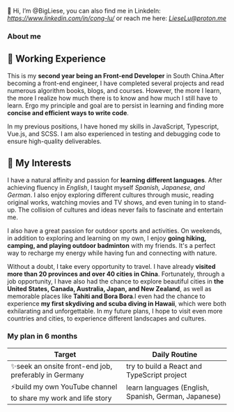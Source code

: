  👋 Hi, I’m @BigLiese, you can also find me in LinkdeIn: *https://www.linkedin.com/in/cong-lu/* or  reach me here: *LieseLu@proton.me*

### About me

## 👀 Working Experience

This is my **second year being an Front-end Developer** in South China.After becoming a front-end engineer, I have completed several projects and read numerous algorithm books, blogs, and courses. However, the more I learn, the more I realize how much there is to know and how much I still have to learn. Ergo my principle and goal are to persist in learning and finding more **concise and efficient ways to write code**.

In my previous positions, I have honed my skills in JavaScript, Typescript, Vue.js, and SCSS. I am also experienced in testing and debugging code to ensure high-quality deliverables. 

## 💞️ My Interests

I have a natural affinity and passion for **learning different languages**. After achieving fluency in *English*, I taught myself *Spanish, Japanese, and German*. I also enjoy exploring different cultures through music, reading original works, watching movies and TV shows, and even tuning in to stand-up. The collision of cultures and ideas never fails to fascinate and entertain me.

I also have a great passion for outdoor sports and activities. On weekends, in addition to exploring and learning on my own, I enjoy **going hiking, camping, and playing outdoor badminton** with my friends. It's a perfect way to recharge my energy while having fun and connecting with nature.

Without a doubt, I take every opportunity to travel. I have already **visited more than 20 provinces and over 40 cities in China**. Fortunately, through a job opportunity, I have also had the chance to explore beautiful cities in **the United States, Canada, Australia, Japan, and New Zealand**, as well as memorable places like  **Tahiti and Bora Bora**.I even had the chance to experience **my first skydiving and scuba diving in Hawaii**, which were both exhilarating and unforgettable. In my future plans, I hope to visit even more countries and cities, to experience different landscapes and cultures.


### My plan in 6 months

| Target    | Daily Routine |
| --------- | ----------- |
| ✨seek an onsite front-end job, preferably in Germany | try to build a React and TypeScript project |
| ⚡build my own YouTube channel to share my work and life story | learn languages (English, Spanish, German, Japanese) |


<!---
BigLiese/BigLiese is a ✨ special ✨ repository because its `README.md` (this file) appears on your GitHub profile.
You can click the Preview link to take a look at your changes.
--->
